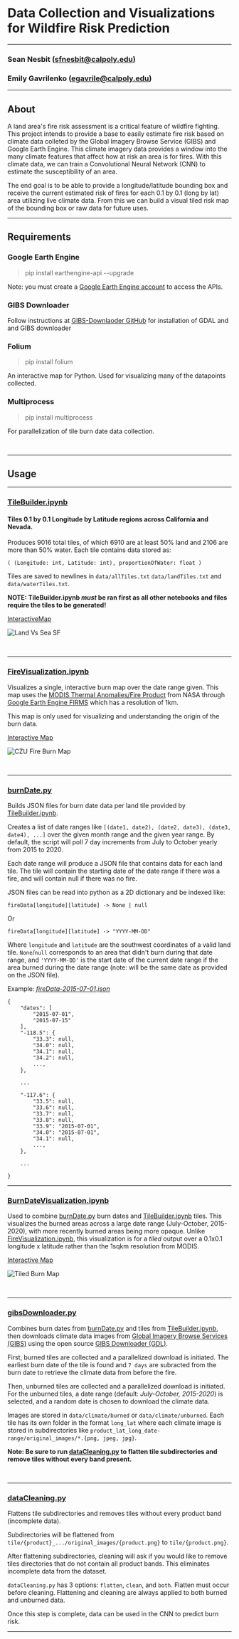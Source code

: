 # **Data Collection and Visualizations for Wildfire Risk Prediction**
---
### Sean Nesbit (sfnesbit@calpoly.edu)
### Emily Gavrilenko (egavrile@calpoly.edu)
---
## About

A land area's fire risk assessment is a critical feature of wildfire fighting. This project intends to provide a base to easily estimate fire risk based on climate data colleted by the Global Imagery Browse Service (GIBS) and Google Earth Engine. This climate imagery data provides a window into the many climate features that affect how at risk an area is for fires. With this climate data, we can train a Convolutional Neural Network (CNN) to estimate the susceptibility of an area.  

The end goal is to be able to provide a longitude/latitude bounding box and receive the current estimated risk of fires for each 0.1 by 0.1 (long by lat) area utilizing live climate data. From this we can build a visual tiled risk map of the bounding box or raw data for future uses.

---
## Requirements

### **Google Earth Engine**

 > pip install earthengine-api --upgrade

 Note: you must create a [Google Earth Engine account](https://signup.earthengine.google.com/#!/) to access the APIs.

### **GIBS Downloader**
Follow instructions at [GIBS-Downlaoder GitHub](https://github.com/spaceml-org/GIBS-Downloader) for installation of GDAL and and GIBS downloader

### **Folium**

 > pip install folium

An interactive map for Python. Used for visualizing many of the datapoints collected.

### **Multiprocess**

> pip install multiprocess

For parallelization of tile burn date data collection.

<br>

---

## **Usage**

---

### **[TileBuilder.ipynb](src/TileBuilder.ipynb)**

#### Tiles 0.1 by 0.1 Longitude by Latitude regions across California and Nevada.
Produces 9016 total tiles, of which 6910 are at least 50% land and 2106 are more than 50% water. Each tile contains data stored as:

`( (Longitude: int, Latitude: int), proportionOfWater: float )`

Tiles are saved to newlines in `data/allTiles.txt` `data/landTiles.txt` and `data/waterTiles.txt`. 

**NOTE: TileBuilder.ipynb *must* be ran first as all other notebooks and files require the tiles to be generated!**

[InteractiveMap](outputs/landVsSeaTiles.html)

![Land Vs Sea SF](outputs/landVsSeaSF.png)

<br>

---

### **[FireVisualization.ipynb](src/FireVisualization.ipynb)**

Visualizes a single, interactive burn map over the date range given. This map uses the [MODIS Thermal Anomalies/Fire Product](https://modis.gsfc.nasa.gov/data/dataprod/mod14.php) from NASA through [Google Earth Engine FIRMS](https://developers.google.com/earth-engine/datasets/catalog/FIRMS#bands) which has a resolution of 1km.

This map is only used for visualizing and understanding the origin of the burn data.

[Interactive Map](outputs/CZUFireBurnMap.html)

![CZU Fire Burn Map](outputs/CZUFireBurnMapSF.png)

<br>

---

### **[burnDate.py](src/burnDate.py)**

Builds JSON files for burn date data per land tile provided by [TileBuilder.ipynb](src/TileBuilder.ipynb).

Creates a list of date ranges like `[(date1, date2), (date2, date3), (date3, date4), ...]` over the given month range and the given year range. By default, the script will poll 7 day increments from July to October yearly from 2015 to 2020. 

Each date range will produce a JSON file that contains data for each land tile. The tile will contain the starting date of the date range if there was a fire, and will contain null if there was no fire.

JSON files can be read into python as a 2D dictionary and be indexed like: 

`fireData[longitude][latitude] -> None | null` 

Or

`fireData[longitude][latitude] -> "YYYY-MM-DD"`

Where `longitude` and `latitude` are the southwest coordinates of a valid land tile. `None`/`null` corresponds to an area that didn't burn during that date range, and `'YYYY-MM-DD'` is the start date of the current date range if the area burned during the date range (note: will be the same date as provided on the JSON file).

Example: [*fireData-2015-07-01.json*](data/burn/fireData-2015-07-01.json)
```
{
    "dates": [
        "2015-07-01",
        "2015-07-15"
    ],
    "-118.5": {
        "33.3": null,
        "34.0": null,
        "34.1": null,
        "34.2": null,
        ...,
    },
    
    ...
    
    "-117.6": {
        "33.5": null,
        "33.6": null,
        "33.7": null,
        "33.8": null,
        "33.9": "2015-07-01",
        "34.0": "2015-07-01",
        "34.1": null,
        ...,
    },

    ...

}
```


---

### **[BurnDateVisualization.ipynb](src/BurnDateVisualization.ipynb)**

Used to combine [burnDate.py](src/burnDate.py) burn dates and [TileBuilder.ipynb](src/TileBuilder.ipynb) tiles. This visualizes the burned areas across a large date range (July-October, 2015-2020), with more recently burned areas being more opaque. Unlike [FireVisualization.ipynb](src/FireVisualization.ipynb), this visualization is for a *tiled* output over a 0.1x0.1 longitude x latitude rather than the 1sqkm resolution from MODIS.

[Interactive Map](outputs/tiledBurnMap.html)

![Tiled Burn Map](outputs/tiledBurnMapSF.png)

<br>

---
### **[gibsDownloader.py](src/gibsDownloader.py)**

Combines burn dates from [burnDate.py](src/burnDate.py) and tiles from [TileBuilder.ipynb](src/TileBuilder.ipynb), then downloads climate data images from [Global Imagery Browse Services (GIBS)](https://earthdata.nasa.gov/eosdis/science-system-description/eosdis-components/gibs) using the open source [GIBS Downloader (GDL)](https://github.com/spaceml-org/GIBS-Downloader/blob/main/README.md). 

First, burned tiles are collected and a parallelized download is initiated. The earliest burn date of the tile is found and `7 days` are subracted from the burn date to retrieve the climate data from before the fire. 

Then, unburned tiles are collected and a parallelized download is initiated. For the unburned tiles, a date range (default: *July-October, 2015-2020*) is selected, and a random date is chosen to download the climate data.

Images are stored in `data/climate/burned` or `data/climate/unburned`. Each tile has its own folder in the format `long_lat` where each climate image is stored in subdirectories like `product_lat_long_date-range/original_images/*.{png, jpeg, jpg}`.

**Note: Be sure to run [dataCleaning.py](src/dataCleaning.py) to flatten tile subdirectories and remove tiles without every band present.** 

<br>

---
### **[dataCleaning.py](src/dataCleaning.py)**

Flattens tile subdirectories and removes tiles without every product band (incomplete data). 

Subdirectories will be flattened from `tile/{product}_.../original_images/{product.png}` to `tile/{product.png}`.

After flattening subdirectories, cleaning will ask if you would like to remove tiles directories that do not contain all product bands. This eliminates incomplete data from the dataset.

`dataCleaning.py` has 3 options: `flatten`, `clean`, and `both`. Flatten must occur before cleaning. Flattening and cleaning are always applied to both burned and unburned data.

Once this step is complete, data can be used in the CNN to predict burn risk.

---



